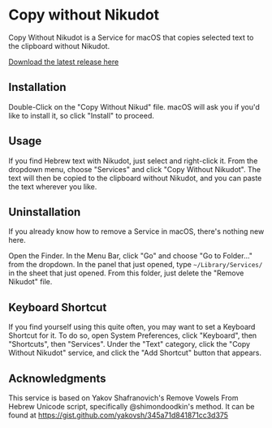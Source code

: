 Copy without Nikudot
===========
Copy Without Nikudot is a Service for macOS that copies selected text to the clipboard without Nikudot.

[Download the latest release here](https://github.com/MichaelJBerk/CopyWithoutNikudot/releases/latest)

Installation
-
Double-Click on the "Copy Without Nikud" file. macOS will ask you if you'd like to install it, so click "Install" to proceed.

Usage
-
If you find Hebrew text with Nikudot, just select and right-click it. From the dropdown menu, choose "Services" and click "Copy Without Nikudot". The text will then be copied to the clipboard without Nikudot, and you can paste the text wherever you like.

Uninstallation
-
If you already know how to remove a Service in macOS, there's nothing new here.

Open the Finder. In the Menu Bar, click "Go" and choose "Go to Folder..." from the dropdown.
In the panel that just opened, type `~/Library/Services/` in the sheet that just opened. 
From this folder, just delete the "Remove Nikudot" file.

Keyboard Shortcut
-
If you find yourself using this quite often, you may want to set a Keyboard Shortcut for it. To do so, open System Preferences, click "Keyboard", then "Shortcuts", then "Services". Under the "Text" category, click the "Copy Without Nikudot" service, and click the "Add Shortcut" button that appears.

Acknowledgments 
-
This service is based on Yakov Shafranovich's Remove Vowels From Hebrew Unicode script, specifically @shimondoodkin's method. It can be found at <https://gist.github.com/yakovsh/345a71d841871cc3d375>


